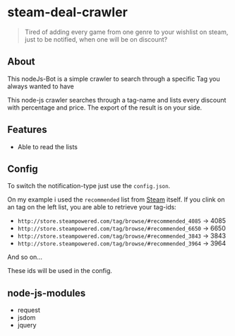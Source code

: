# steam-deal-crawler

> Tired of adding every game from one genre to your wishlist on steam, just to be notified, when one will be on discount?

## About
This nodeJs-Bot is a simple crawler to search through a specific Tag you always wanted to have 

This node-js crawler searches through a tag-name and lists every discount with percentage and price. The export of the result is on your side. 

## Features
- Able to read the lists

## Config
To switch the notification-type just use the `config.json`.

On my example i used the `recommended` list from <a href="http://store.steampowered.com/tag/browse/">Steam</a> itself. If you clink on an tag on the left list, you are able to retrieve your tag-ids:

- `http://store.steampowered.com/tag/browse/#recommended_4085` -> 4085
- `http://store.steampowered.com/tag/browse/#recommended_6650` -> 6650
- `http://store.steampowered.com/tag/browse/#recommended_3843` -> 3843
- `http://store.steampowered.com/tag/browse/#recommended_3964` -> 3964

And so on... 

These ids will be used in the config.

## node-js-modules

- request
- jsdom
- jquery